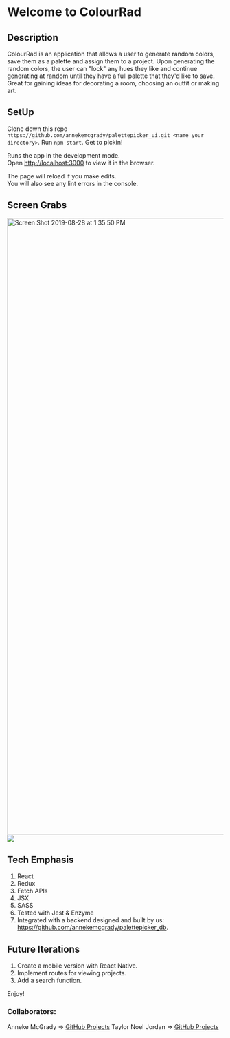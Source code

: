 # Welcome to ColourRad

## Description

ColourRad is an application that allows a user to generate random colors, save them as a palette and assign them to a project. Upon generating the random colors, the user can "lock" any hues they like and continue generating at random until they have a full palette that they'd like to save. Great for gaining ideas for decorating a room, choosing an outfit or making art.

## SetUp

Clone down this repo `https://github.com/annekemcgrady/palettepicker_ui.git <name your directory>`.
Run `npm start`.
Get to pickin!

Runs the app in the development mode.<br>
Open [http://localhost:3000](http://localhost:3000) to view it in the browser.

The page will reload if you make edits.<br>
You will also see any lint errors in the console.

## Screen Grabs
<img width="1433" alt="Screen Shot 2019-08-28 at 1 35 50 PM" src="https://user-images.githubusercontent.com/47507801/63887033-1c179e80-c999-11e9-9762-ac8b6cd32bfb.png">
<img src="https://github.com/annekemcgrady/palettepicker_ui/blob/master/ColourRad-demo.gif">

## Tech Emphasis

1. React
1. Redux
1. Fetch APIs
1. JSX
1. SASS
1. Tested with Jest & Enzyme
1. Integrated with a backend designed and built by us: https://github.com/annekemcgrady/palettepicker_db.

## Future Iterations

1. Create a mobile version with React Native.
1. Implement routes for viewing projects.
1. Add a search function.

Enjoy!

### Collaborators:
Anneke McGrady => [GitHub Projects](https://github.com/annekemcgrady?tab=repositories)
Taylor Noel Jordan => [GitHub Projects](https://github.com/TaylorNoelJordan?tab=repositories)
